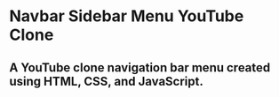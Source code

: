 <h1>Navbar Sidebar Menu YouTube Clone</h1>
<h2>A YouTube clone navigation bar menu created using HTML, CSS, and JavaScript.</h2>

